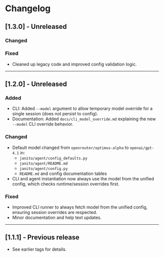 # Changelog

## [1.3.0] - Unreleased

### Changed

### Fixed
- Cleaned up legacy code and improved config validation logic.

---

## [1.2.0] - Unreleased

### Added
- CLI: Added `--model` argument to allow temporary model override for a single session (does not persist to config).
- Documentation: Added `docs/cli_model_override.md` explaining the new `--model` CLI override behavior.

### Changed
- Default model changed from `openrouter/optimus-alpha` to `openai/gpt-4.1` in:
  - `janito/agent/config_defaults.py`
  - `janito/agent/README.md`
  - `janito/agent/config.py`
  - `README.md` and config documentation tables
- CLI and agent instantiation now always use the model from the unified config, which checks runtime/session overrides first.

### Fixed
- Improved CLI runner to always fetch model from the unified config, ensuring session overrides are respected.
- Minor documentation and help text updates.

---

## [1.1.1] - Previous release
- See earlier tags for details.
